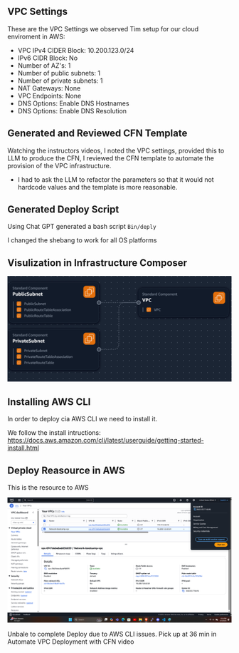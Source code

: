 ## VPC Settings 

These are the VPC Settings we observed Tim setup for our cloud enviroment in AWS:

- VPC IPv4 CIDER Block: 10.200.123.0/24
- IPv6 CIDR Block: No
- Number of AZ's: 1
- Number of public subnets: 1
- Number of private subnets: 1
- NAT Gateways: None
- VPC Endpoints: None
- DNS Options: Enable DNS Hostnames
- DNS Options: Enable DNS Resolution 

## Generated and Reviewed CFN Template

Watching the instructors videos, I noted the VPC settings, provided this to LLM  to produce the CFN, I reviewed the CFN template to automate the provision of the VPC infrastructure.

- I had to ask the LLM to refactor the parameters so that it would not hardcode values and the template is more reasonable. 

## Generated Deploy Script

Using Chat GPT generated a bash script `Bin/deply`  

I changed the shebang to work for all OS platforms

## Visulization in Infrastructure Composer 

![alt text](assests/image.png)

## Installing AWS CLI 

In order to deploy cia AWS CLI we need to install it.

We follow the install intructions:
https://docs.aws.amazon.com/cli/latest/userguide/getting-started-install.html

## Deploy Reasource in AWS 

This is the resource to AWS

![alt text](assests/image2.png)



 Unbale to complete Deploy due to AWS CLI issues. Pick up at 36 min in Automate VPC Deployment with CFN video